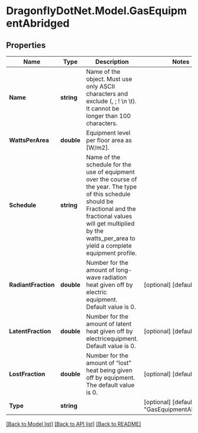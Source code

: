 
# DragonflyDotNet.Model.GasEquipmentAbridged

## Properties

Name | Type | Description | Notes
------------ | ------------- | ------------- | -------------
**Name** | **string** | Name of the object. Must use only ASCII characters and exclude (, ; ! \\n \\t). It cannot be longer than 100 characters. | 
**WattsPerArea** | **double** | Equipment level per floor area as [W/m2]. | 
**Schedule** | **string** | Name of the schedule for the use of equipment over the course of the year. The type of this schedule should be Fractional and the fractional values will get multiplied by the watts_per_area to yield a complete equipment profile. | 
**RadiantFraction** | **double** | Number for the amount of long-wave radiation heat given off by electric equipment. Default value is 0. | [optional] [default to 0M]
**LatentFraction** | **double** | Number for the amount of latent heat given off by electricequipment. Default value is 0. | [optional] [default to 0M]
**LostFraction** | **double** | Number for the amount of “lost” heat being given off by equipment. The default value is 0. | [optional] [default to 0M]
**Type** | **string** |  | [optional] [default to "GasEquipmentAbridged"]

[[Back to Model list]](../README.md#documentation-for-models)
[[Back to API list]](../README.md#documentation-for-api-endpoints)
[[Back to README]](../README.md)

